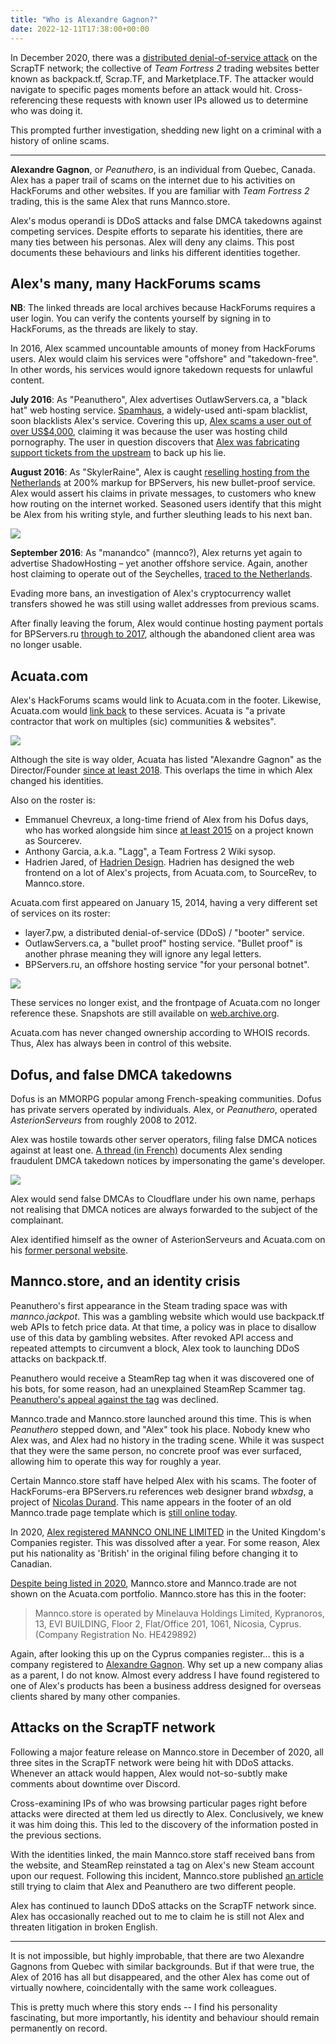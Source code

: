 ```yaml
---
title: "Who is Alexandre Gagnon?"
date: 2022-12-11T17:38:00+00:00
--- 
```


In December 2020, there was a [distributed denial-of-service attack](https://en.wikipedia.org/wiki/Denial-of-service_attack) on the ScrapTF network; the collective of *Team Fortress 2* trading websites better known as backpack.tf, Scrap.TF, and Marketplace.TF. The attacker would navigate to specific pages moments before an attack would hit. Cross-referencing these requests with known user IPs allowed us to determine who was doing it.

This prompted further investigation, shedding new light on a criminal with a history of online scams.

----

**Alexandre Gagnon**, or *Peanuthero*, is an individual from Quebec, Canada. Alex has a paper trail of scams on the internet due to his activities on HackForums and other websites. If you are familiar with *Team Fortress 2* trading, this is the same Alex that runs Mannco.store.

Alex's modus operandi is DDoS attacks and false DMCA takedowns against competing services. Despite efforts to separate his identities, there are many ties between his personas. Alex will deny any claims. This post documents these behaviours and links his different identities together.

## Alex's many, many HackForums scams
**NB**: The linked threads are local archives because HackForums requires a user login. You can verify the contents yourself by signing in to HackForums, as the threads are likely to stay.

In 2016, Alex scammed uncountable amounts of money from HackForums users. Alex would claim his services were "offshore" and "takedown-free". In other words, his services would ignore takedown requests for unlawful content.

**July 2016**: As "Peanuthero", Alex advertises OutlawServers.ca, a "black hat" web hosting service. [Spamhaus](https://www.spamhaus.org/), a widely-used anti-spam blacklist, soon blacklists Alex's service. Covering this up, [Alex scams a user out of over US$4,000](/archive/scammed-by-peanuthero.html), claiming it was because the user was hosting child pornography. The user in question discovers that [Alex was fabricating support tickets from the upstream](/archive/peanuthero-support-tickets.html) to back up his lie.

**August 2016**: As "SkylerRaine", Alex is caught [reselling hosting from the Netherlands](/archive/bpservers-scam-alert.html) at 200% markup for BPServers, his new bullet-proof service. Alex would assert his claims in private messages, to customers who knew how routing on the internet worked. Seasoned users identify that this might be Alex from his writing style, and further sleuthing leads to his next ban. 

![](/img/articles/skylerraine-dm.png)

**September 2016**: As "manandco" (mannco?), Alex returns yet again to advertise ShadowHosting &ndash; yet another offshore service. Again, another host claiming to operate out of the Seychelles, [traced to the Netherlands](/archive/shadowhosting.html).

Evading more bans, an investigation of Alex's cryptocurrency wallet transfers showed he was still using wallet addresses from previous scams.

After finally leaving the forum, Alex would continue hosting payment portals for BPServers.ru [through to 2017](https://web.archive.org/web/20170710174638/https://bpservers.ru/), although the abandoned client area was no longer usable.

## Acuata.com
Alex's HackForums scams would link to Acuata.com in the footer. Likewise, Acuata.com would [link back](https://web.archive.org/web/20150423042823/http://acuata.com/) to these services. Acuata is "a private contractor that work on multiples (sic) communities & websites".

![](/img/articles/acuata.com-now.png)

Although the site is way older, Acuata has listed "Alexandre Gagnon" as the Director/Founder [since at least 2018](https://web.archive.org/web/20180412212144/https://acuata.com/). This overlaps the time in which Alex changed his identities.

Also on the roster is:

* Emmanuel Chevreux, a long-time friend of Alex from his Dofus days, who has worked alongside him since [at least 2015](https://archive.ph/jTL33) on a project known as Sourcerev.
* Anthony Garcia, a.k.a. "Lagg", a Team Fortress 2 Wiki sysop.
* Hadrien Jared, of [Hadrien Design](https://archive.md/QSBej). Hadrien has designed the web frontend on a lot of Alex's projects, from Acuata.com, to SourceRev, to Mannco.store.

Acuata.com first appeared on January 15, 2014, having a very different set of services on its roster:

* layer7.pw, a distributed denial-of-service (DDoS) / "booter" service.
* OutlawServers.ca, a "bullet proof" hosting service. "Bullet proof" is another phrase meaning they will ignore any legal letters.
* BPServers.ru, an offshore hosting service "for your personal botnet".

![](/img/articles/acuata.com-2016.png)

These services no longer exist, and the frontpage of Acuata.com no longer reference these. Snapshots are still available on [web.archive.org](https://web.archive.org/web/20220000000000*/acuata.com).

Acuata.com has never changed ownership according to WHOIS records. Thus, Alex has always been in control of this website.

## Dofus, and false DMCA takedowns

Dofus is an MMORPG popular among French-speaking communities. Dofus has private servers operated by individuals. Alex, or *Peanuthero*, operated *AsterionServeurs* from roughly 2008 to 2012.

Alex was hostile towards other server operators, filing false DMCA notices against at least one. [A thread (in French)](https://archive.ph/ElqbV) documents Alex sending fraudulent DMCA takedown notices by impersonating the game's developer.

![](/img/articles/peanuthero-dofus-dmca.png)

Alex would send false DMCAs to Cloudflare under his own name, perhaps not realising that DMCA notices are always forwarded to the subject of the complainant.

Alex identified himself as the owner of AsterionServeurs and Acuata.com on his [former personal website](https://web.archive.org/web/20141218054701/http://peanuthero.com/).

## Mannco.store, and an identity crisis

Peanuthero's first appearance in the Steam trading space was with *mannco.jackpot*. This was a gambling website which would use backpack.tf web APIs to fetch price data. At that time, a policy was in place to disallow use of this data by gambling websites. After revoked API access and repeated attempts to circumvent a block, Alex took to launching DDoS attacks on backpack.tf.

Peanuthero would receive a SteamRep tag when it was discovered one of his bots, for some reason, had an unexplained SteamRep Scammer tag. [Peanuthero's appeal against the tag](https://forums.steamrep.com/threads/appeal-76561198026734540-%E2%9C%85peanuthero-mannco-trade-banned-by-sr.180729/) was declined.

Mannco.trade and Mannco.store launched around this time. This is when *Peanuthero* stepped down, and "Alex" took his place. Nobody knew who Alex was, and Alex had no history in the trading scene. While it was suspect that they were the same person, no concrete proof was ever surfaced, allowing him to operate this way for roughly a year.

Certain Mannco.store staff have helped Alex with his scams. The footer of HackForums-era BPServers.ru references web designer brand *wbxdsg*, a project of [Nicolas Durand](https://archive.ph/B1CbV). This name appears in the footer of an old Mannco.trade page template which is [still online today](https://archive.ph/mXnG8).

In 2020, [Alex registered MANNCO ONLINE LIMITED](https://find-and-update.company-information.service.gov.uk/company/12440217/filing-history) in the United Kingdom's Companies register. This was dissolved after a year. For some reason, Alex put his nationality as 'British' in the original filing before changing it to Canadian.

[Despite being listed in 2020](https://archive.ph/KHmlf), Mannco.store and Mannco.trade are not shown on the Acuata.com portfolio. Mannco.store has this in the footer:

> Mannco.store is operated by Minelauva Holdings Limited, Kypranoros, 13, EVI BUILDING, Floor 2, Flat/Office 201, 1061, Nicosia, Cyprus. (Company Registration No. HE429892)

Again, after looking this up on the Cyprus companies register... this is a company registered to [Alexandre Gagnon](https://efiling.drcor.mcit.gov.cy/DrcorPublic/OrganizationFileContents.aspx?id=600375&nameid=989773&regno=429892&name=%25&number=429892&searchtype=optStartMatch&tname=%25&type=%u0397%u0395&subtypecode=101&sc=0). Why set up a new company alias as a parent, I do not know. Almost every address I have found registered to one of Alex's products has been a business address designed for overseas clients shared by many other companies. 

## Attacks on the ScrapTF network

Following a major feature release on Mannco.store in December of 2020, all three sites in the ScrapTF network were being hit with DDoS attacks. Whenever an attack would happen, Alex would not-so-subtly make comments about downtime over Discord.

Cross-examining IPs of who was browsing particular pages right before attacks were directed at them led us directly to Alex. Conclusively, we knew it was him doing this. This led to the discovery of the information posted in the previous sections.

With the identities linked, the main Mannco.store staff received bans from the website, and SteamRep reinstated a tag on Alex's new Steam account upon our request. Following this incident, Mannco.store published [an article](https://archive.ph/hkDUL) still trying to claim that Alex and Peanuthero are two different people.

Alex has continued to launch DDoS attacks on the ScrapTF network since. Alex has occasionally reached out to me to claim he is still not Alex and threaten litigation in broken English.

----

It is not impossible, but highly improbable, that there are two Alexandre Gagnons from Quebec with similar backgrounds. But if that were true, the Alex of 2016 has all but disappeared, and the other Alex has come out of virtually nowhere, coincidentally with the same work colleagues.  

This is pretty much where this story ends -- I find his personality fascinating, but more importantly, his identity and behaviour should remain permanently on record.